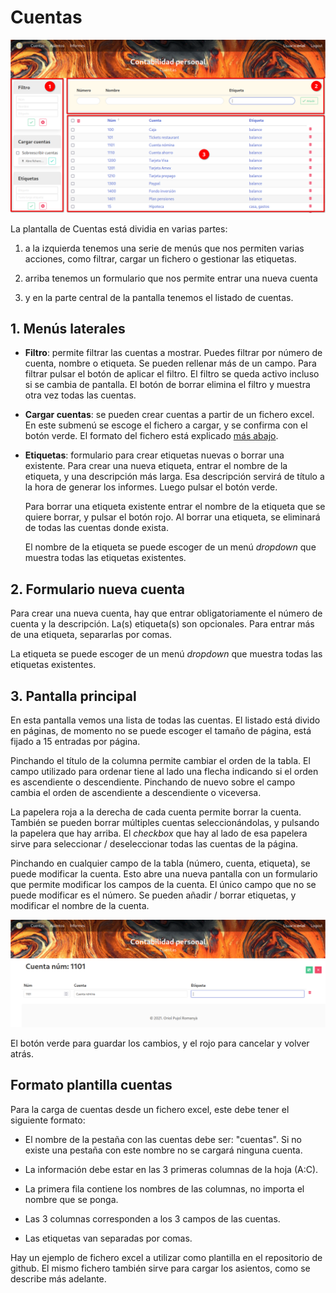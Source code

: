 # Cuentas

![Pantalla de cuentas](../img/cuentas.png)

La plantalla de Cuentas está dividia en varias partes:

  1. a la izquierda tenemos una serie de menús que nos permiten varias acciones, como filtrar, cargar un fichero o gestionar las etiquetas.

  2. arriba tenemos un formulario que nos permite entrar una nueva cuenta

  3. y en la parte central de la pantalla tenemos el listado de cuentas.


## 1. Menús laterales

  - **Filtro**: permite filtrar las cuentas a mostrar. Puedes filtrar por número de cuenta, nombre o etiqueta. Se pueden rellenar más de un campo. Para filtrar pulsar el botón de aplicar el filtro. El filtro se queda activo incluso si se cambia de pantalla. El botón de borrar elimina el filtro y muestra otra vez todas las cuentas.

  - **Cargar cuentas**: se pueden crear cuentas a partir de un fichero excel. En este submenú se escoge el fichero a cargar, y se confirma con el botón verde. El formato del fichero está explicado [más abajo](#formato-plantilla-cuentas).

  - **Etiquetas**: formulario para crear etiquetas nuevas o borrar una existente. Para crear una nueva etiqueta, entrar el nombre de la etiqueta, y una descripción más larga. Esa descripción servirá de título a la hora de generar los informes. Luego pulsar el botón verde.

    Para borrar una etiqueta existente entrar el nombre de la etiqueta que se quiere borrar, y pulsar el botón rojo. Al borrar una etiqueta, se eliminará de todas las cuentas donde exista.

    El nombre de la etiqueta se puede escoger de un menú _dropdown_ que muestra todas las etiquetas existentes.


## 2. Formulario nueva cuenta

Para crear una nueva cuenta, hay que entrar obligatoriamente el número de cuenta y la descripción. La(s) etiqueta(s) son opcionales. Para entrar más de una etiqueta, separarlas por comas.

La etiqueta se puede escoger de un menú _dropdown_ que muestra todas las etiquetas existentes.


## 3. Pantalla principal

En esta pantalla vemos una lista de todas las cuentas. El listado está divido en páginas, de momento no se puede escoger el tamaño de página, está fijado a 15 entradas por página.

Pinchando el título de la columna permite cambiar el orden de la tabla. El campo utilizado para ordenar tiene al lado una flecha indicando si el orden es ascendiente o descendiente. Pinchando de nuevo sobre el campo cambia el orden de ascendiente a descendiente o viceversa.

La papelera roja a la derecha de cada cuenta permite borrar la cuenta. También se pueden borrar múltiples cuentas seleccionándolas, y pulsando la papelera que hay arriba. El _checkbox_ que hay al lado de esa papelera sirve para seleccionar / deseleccionar todas las cuentas de la página.

Pinchando en cualquier campo de la tabla (número, cuenta, etiqueta), se puede modificar la cuenta. Esto abre una nueva pantalla con un formulario que permite modificar los campos de la cuenta. El único campo que no se puede modificar es el número. Se pueden añadir / borrar etiquetas, y modificar el nombre de la cuenta.

![Pantalla de modificar cuenta](../img/modificar_cuenta.png)

El botón verde para guardar los cambios, y el rojo para cancelar y volver atrás.


## Formato plantilla cuentas

Para la carga de cuentas desde un fichero excel, este debe tener el siguiente formato:

  - El nombre de la pestaña con las cuentas debe ser: "cuentas". Si no existe una pestaña con este nombre no se cargará ninguna cuenta.

  - La información debe estar en las 3 primeras columnas de la hoja (A:C).

  - La primera fila contiene los nombres de las columnas, no importa el nombre que se ponga.

  - Las 3 columnas corresponden a los 3 campos de las cuentas.

  - Las etiquetas van separadas por comas.

Hay un ejemplo de fichero excel a utilizar como plantilla en el repositorio de github. El mismo fichero también sirve para cargar los asientos, como se describe más adelante.
